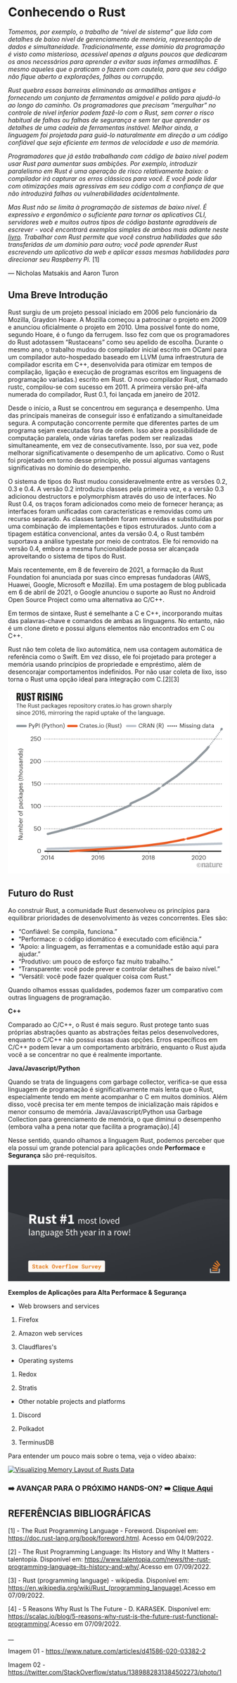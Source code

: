 # **Conhecendo o Rust**

*Tomemos, por exemplo, o trabalho de “nível de sistema” que lida com detalhes de baixo nível de gerenciamento de memória, representação de dados e simultaneidade. Tradicionalmente, esse domínio da programação é visto como misterioso, acessível apenas a alguns poucos que dedicaram os anos necessários para aprender a evitar suas infames armadilhas. E mesmo aqueles que o praticam o fazem com cautela, para que seu código não fique aberto a explorações, falhas ou corrupção.*

*Rust quebra essas barreiras eliminando as armadilhas antigas e fornecendo um conjunto de ferramentas amigável e polido para ajudá-lo ao longo do caminho. Os programadores que precisam “mergulhar” no controle de nível inferior podem fazê-lo com o Rust, sem correr o risco habitual de falhas ou falhas de segurança e sem ter que aprender os detalhes de uma cadeia de ferramentas instável. Melhor ainda, a linguagem foi projetada para guiá-lo naturalmente em direção a um código confiável que seja eficiente em termos de velocidade e uso de memória.*

*Programadores que já estão trabalhando com código de baixo nível podem usar Rust para aumentar suas ambições. Por exemplo, introduzir paralelismo em Rust é uma operação de risco relativamente baixo: o compilador irá capturar os erros clássicos para você. E você pode lidar com otimizações mais agressivas em seu código com a confiança de que não introduzirá falhas ou vulnerabilidades acidentalmente.*

*Mas Rust não se limita à programação de sistemas de baixo nível. É expressivo e ergonômico o suficiente para tornar os aplicativos CLI, servidores web e muitos outros tipos de código bastante agradáveis ​​de escrever - você encontrará exemplos simples de ambos mais adiante neste [livro](https://doc.rust-lang.org/book/foreword.html). Trabalhar com Rust permite que você construa habilidades que são transferidas de um domínio para outro; você pode aprender Rust escrevendo um aplicativo da web e aplicar essas mesmas habilidades para direcionar seu Raspberry Pi.* [1]

— Nicholas Matsakis and Aaron Turon

## Uma Breve Introdução

Rust surgiu de um projeto pessoal iniciado em 2006 pelo funcionário da Mozilla, Graydon Hoare. A Mozilla começou a patrocinar o projeto em 2009 e anunciou oficialmente o projeto em 2010. Uma possível fonte do nome, segundo Hoare, é o fungo da ferrugem. Isso fez com que os programadores do Rust adotassem “Rustaceans” como seu apelido de escolha. Durante o mesmo ano, o trabalho mudou do compilador inicial escrito em OCaml para um compilador auto-hospedado baseado em LLVM (uma infraestrutura de compilador escrita em C++, desenvolvida para otimizar em tempos de compilação, ligação e execução de programas escritos em linguagens de programação variadas.) escrito em Rust. O novo compilador Rust, chamado rustc, compilou-se com sucesso em 2011. A primeira versão pré-alfa numerada do compilador, Rust 0.1, foi lançada em janeiro de 2012.

Desde o início, a Rust se concentrou em segurança e desempenho. Uma das principais maneiras de conseguir isso é enfatizando a simultaneidade segura. A computação concorrente permite que diferentes partes de um programa sejam executadas fora de ordem. Isso abre a possibilidade de computação paralela, onde várias tarefas podem ser realizadas simultaneamente, em vez de consecutivamente. Isso, por sua vez, pode melhorar significativamente o desempenho de um aplicativo. Como o Rust foi projetado em torno desse princípio, ele possui algumas vantagens significativas no domínio do desempenho.

O sistema de tipos do Rust mudou consideravelmente entre as versões 0.2, 0.3 e 0.4. A versão 0.2 introduziu classes pela primeira vez, e a versão 0.3 adicionou destructors e polymorphism através do uso de interfaces. No Rust 0.4, os traços foram adicionados como meio de fornecer herança; as interfaces foram unificadas com características e removidas como um recurso separado. As classes também foram removidas e substituídas por uma combinação de implementações e tipos estruturados. Junto com a tipagem estática convencional, antes da versão 0.4, o Rust também suportava a análise typestate por meio de contratos. Ele foi removido na versão 0.4, embora a mesma funcionalidade possa ser alcançada aproveitando o sistema de tipos do Rust.

Mais recentemente, em 8 de fevereiro de 2021, a formação da Rust Foundation foi anunciada por suas cinco empresas fundadoras (AWS, Huawei, Google, Microsoft e Mozilla). Em uma postagem de blog publicada em 6 de abril de 2021, o Google anunciou o suporte ao Rust no Android Open Source Project como uma alternativa ao C/C++.

Em termos de sintaxe, Rust é semelhante a C e C++, incorporando muitas das palavras-chave e comandos de ambas as linguagens. No entanto, não é um clone direto e possui alguns elementos não encontrados em C ou C++.

Rust não tem coleta de lixo automática, nem usa contagem automática de referência como o Swift. Em vez disso, ele foi projetado para proteger a memória usando princípios de propriedade e empréstimo, além de desencorajar comportamentos indefinidos. Por não usar coleta de lixo, isso torna o Rust uma opção ideal para integração com C.[2][3]

![](/Imagens/HD01/CrescimentoRust.png)

## Futuro do Rust

Ao construir Rust, a comunidade Rust desenvolveu os princípios para equilibrar prioridades de desenvolvimento às vezes concorrentes. Eles são:

- “Confiável: Se compila, funciona.”
- “Performace: o código idiomático é executado com eficiência.”
- “Apoio: a linguagem, as ferramentas e a comunidade estão aqui para ajudar.”
- “Produtivo: um pouco de esforço faz muito trabalho.”
- “Transparente: você pode prever e controlar detalhes de baixo nível.”
- “Versátil: você pode fazer qualquer coisa com Rust.”

Quando olhamos esssas qualidades, podemos fazer um comparativo com outras linguagens de programação.

**C++**

Comparado ao C/C++, o Rust é mais seguro. Rust protege tanto suas próprias abstrações quanto as abstrações feitas pelos desenvolvedores, enquanto o C/C++ não possui essas duas opções. Erros específicos em C/C++ podem levar a um comportamento arbitrário, enquanto o Rust ajuda você a se concentrar no que é realmente importante.

**Java/Javascript/Python**

Quando se trata de linguagens com garbage collector, verifica-se que essa linguagem de programação é significativamente mais lenta que o Rust, especialmente tendo em mente acompanhar o C em muitos domínios. Além disso, você precisa ter em mente tempos de inicialização mais rápidos e menor consumo de memória. Java/Javascript/Python usa Garbage Collection para gerenciamento de memória, o que diminui o desempenho (embora valha a pena notar que facilita a programação).[4]

Nesse sentido, quando olhamos a linguagem Rust, podemos perceber que ela possui um grande potencial para aplicações onde **Performace** e **Segurança** são pré-requisitos. 

![](/Imagens/HD01/Loved.png)

**Exemplos de Aplicações para Alta Performace & Segurança**

- Web browsers and services

1. Firefox

2. Amazon web services

3. Claudflares's

- Operating systems

1. Redox

2. Stratis

- Other notable projects and platforms

1. Discord 

2. Polkadot

3. TerminusDB

Para entender um pouco mais sobre o tema, veja o vídeo abaixo:

[![Visualizing Memory Layout of Rusts Data](https://img.youtube.com/vi/OX9HJsJUDxA/0.jpg)](https://www.youtube.com/watch?v=OX9HJsJUDxA)

### ➡️ AVANÇAR PARA O PRÓXIMO HANDS-ON? ➡️ [Clique Aqui](/HandsOn/HD02/README.md)

## **REFERÊNCIAS BIBLIOGRÁFICAS**

[1] - The Rust Programming Language - Foreword. Disponível em: <https://doc.rust-lang.org/book/foreword.html>. Acesso em 04/09/2022.

[2] - The Rust Programming Language: Its History and Why It Matters - talentopia. Disponível em: <https://www.talentopia.com/news/the-rust-programming-language-its-history-and-why/>.Acesso em 07/09/2022.

[3] - Rust (programming language) - wikipedia. Disponível em: <https://en.wikipedia.org/wiki/Rust_(programming_language)>.Acesso em 07/09/2022.

[4] - 5 Reasons Why Rust Is The Future - D. KARASEK. Disponível em: <https://scalac.io/blog/5-reasons-why-rust-is-the-future-rust-functional-programming/>.Acesso em 07/09/2022.

__

Imagem 01 - https://www.nature.com/articles/d41586-020-03382-2

Imagem 02 - https://twitter.com/StackOverflow/status/1389882831384502273/photo/1